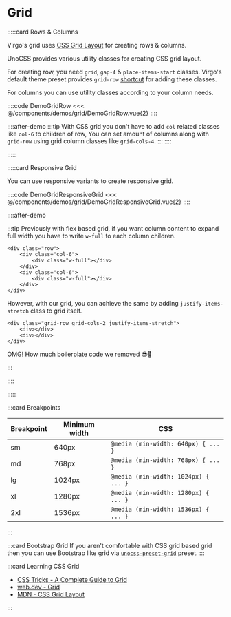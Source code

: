 # Grid

<!-- 👉 Row -->
:::::card Rows & Columns

Virgo's grid uses [CSS Grid Layout](https://developer.mozilla.org/en-US/docs/Web/CSS/CSS_Grid_Layout) for creating rows & columns.

UnoCSS provides various utility classes for creating CSS grid layout.

For creating row, you need `grid`, `gap-4` & `place-items-start` classes. Virgo's default theme preset provides `grid-row` [shortcut](https://unocss.dev/config/shortcuts) for adding these classes.

For columns you can use utility classes according to your column needs.

::::code DemoGridRow
<<< @/components/demos/grid/DemoGridRow.vue{2}
::::

::::after-demo
:::tip
With CSS grid you don't have to add `col` related classes like `col-6` to children of row, You can set amount of columns along with `grid-row` using grid column classes like `grid-cols-4`.
:::
::::

:::::

<!-- 👉 Responsive Grid -->
:::::card Responsive Grid

You can use responsive variants to create responsive grid.

::::code DemoGridResponsiveGrid
<<< @/components/demos/grid/DemoGridResponsiveGrid.vue{2}
::::

::::after-demo

:::tip
Previously with flex based grid, if you want column content to expand full width you have to write `w-full` to each column children.

```html{3,6}
<div class="row">
    <div class="col-6">
        <div class="w-full"></div>
    </div>
    <div class="col-6">
        <div class="w-full"></div>
    </div>
</div>
```

However, with our grid, you can achieve the same by adding `justify-items-stretch` class to grid itself.

```html{1}
<div class="grid-row grid-cols-2 justify-items-stretch">
    <div></div>
    <div></div>
</div>
```

<p class="!mt-4">OMG! How much boilerplate code we removed 😎🥳</p>

:::

::::

:::::

<!-- 👉 Breakpoints -->
:::card Breakpoints

| Breakpoint | Minimum width | CSS                                  |
| ---------- | ------------- | ------------------------------------ |
| sm         | 640px         | `@media (min-width: 640px) { ... }`  |
| md         | 768px         | `@media (min-width: 768px) { ... }`  |
| lg         | 1024px        | `@media (min-width: 1024px) { ... }` |
| xl         | 1280px        | `@media (min-width: 1280px) { ... }` |
| 2xl        | 1536px        | `@media (min-width: 1536px) { ... }` |

:::

<!-- 👉 Bootstrap Grid -->
:::card Bootstrap Grid
If you aren't comfortable with CSS grid based grid then you can use Bootstrap like grid via [`unocss-preset-grid`](https://github.com/StatuAgency/unocss-preset-grid) preset.
:::

<!-- 👉 Learning CSS Grid -->
:::card Learning CSS Grid

- [CSS Tricks - A Complete Guide to Grid](https://css-tricks.com/snippets/css/complete-guide-grid/)
- [web.dev - Grid](https://web.dev/learn/css/grid/)
- [MDN - CSS Grid Layout](https://developer.mozilla.org/en-US/docs/Web/CSS/CSS_Grid_Layout)

:::
